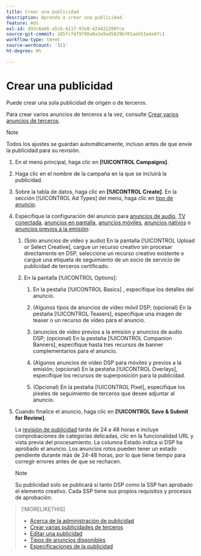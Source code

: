 ```yaml
---
title: Crear una publicidad
description: Aprenda a crear una publicidad.
feature: Ads
exl-id: d93c6a66-a5cb-4117-97e8-424422200fce
source-git-commit: 185fc7d79798a0a3a9ad5829b701aeb53a4a47c1
workflow-type: tm+mt
source-wordcount: '311'
ht-degree: 0%

---
```


# Crear una publicidad

Puede crear una sola publicidad de origen o de terceros.

Para crear varios anuncios de terceros a la vez, consulte [Crear varios anuncios de terceros](ad-create-third-party.md).

>[!NOTE]
>
>Todos los ajustes se guardan automáticamente, incluso antes de que envíe la publicidad para su revisión.

1. En el menú principal, haga clic en **[!UICONTROL Campaigns]**.

1. Haga clic en el nombre de la campaña en la que se incluirá la publicidad.

1. Sobre la tabla de datos, haga clic en **[!UICONTROL Create]**. En la sección [!UICONTROL Ad Types] del menú, haga clic en [tipo de anuncio](ad-types.md).

1. Especifique la configuración del anuncio para [anuncios de audio](ad-settings-audio.md), [TV conectada](ad-settings-connected-tv.md), [anuncios en pantalla](ad-settings-display.md), [anuncios móviles](ad-settings-mobile.md), [anuncios nativos](ad-settings-native.md) o [anuncios previos a la emisión](ad-settings-pre-roll.md):

   1. (Solo anuncios de vídeo y audio) En la pantalla [!UICONTROL Upload or Select Creative], cargue un recurso creativo sin procesar directamente en DSP, seleccione un recurso creativo existente o cargue una etiqueta de seguimiento de un socio de servicio de publicidad de terceros certificado.

   1. En la pantalla [!UICONTROL Options]:

      1. En la pestaña [!UICONTROL Basics] , especifique los detalles del anuncio.

      1. (Algunos tipos de anuncios de vídeo móvil DSP; (opcional) En la pestaña [!UICONTROL Teasers], especifique una imagen de teaser o un recurso de vídeo para el anuncio.

      1. (anuncios de vídeo previos a la emisión y anuncios de audio DSP; (opcional) En la pestaña [!UICONTROL Companion Banners], especifique hasta tres recursos de banner complementarios para el anuncio.

      1. (Algunos anuncios de vídeo DSP para móviles y previos a la emisión; (opcional) En la pestaña [!UICONTROL Overlays], especifique los recursos de superposición para la publicidad.

      1. (Opcional) En la pestaña [!UICONTROL Pixel], especifique los píxeles de seguimiento de terceros que desee adjuntar al anuncio.

1. Cuando finalice el anuncio, haga clic en **[!UICONTROL Save & Submit for Review]**.

   La [revisión de publicidad](ad-about.md) tarda de 24 a 48 horas e incluye comprobaciones de categorías delicadas, clic en la funcionalidad URL y vista previa del procesamiento. La columna Estado indica si DSP ha aprobado el anuncio. Los anuncios rotos pueden tener un estado pendiente durante más de 24-48 horas, por lo que tiene tiempo para corregir errores antes de que se rechacen.

   >[!NOTE]
   >
   >Su publicidad solo se publicará si tanto DSP como la SSP han aprobado el elemento creativo. Cada SSP tiene sus propios requisitos y procesos de aprobación.

>[!MORELIKETHIS]
>
>* [Acerca de la administración de publicidad](ad-about.md)
>* [Crear varias publicidades de terceros](ad-create-third-party.md)
>* [Editar una publicidad](ad-edit.md)
>* [Tipos de anuncios disponibles](ad-types.md)
>* [Especificaciones de la publicidad](/help/dsp/assets/ad-specs.pdf)

